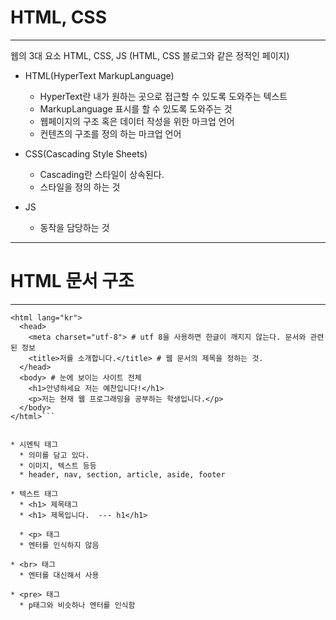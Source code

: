 # HTML, CSS

---
웹의 3대 요소 HTML, CSS, JS (HTML, CSS 블로그와 같은 정적인 페이지)

* HTML(HyperText MarkupLanguage)
  * HyperText란 내가 원하는 곳으로 접근할 수 있도록 도와주는 텍스트
  * MarkupLanguage 표시를 할 수 있도록 도와주는 것
  * 웹페이지의 구조 혹은 데이터 작성을 위한 마크업 언어
  * 컨텐츠의 구조를 정의 하는 마크업 언어

* CSS(Cascading Style Sheets)
  * Cascading란 스타일이 상속된다.
  * 스타일을 정의 하는 것

* JS
  * 동작을 담당하는 것
  
  
---

# HTML 문서 구조

---

```<!DOCTYPE html>
<html lang="kr">
  <head>
    <meta charset="utf-8"> # utf 8을 사용하면 한글이 깨지지 않는다. 문서와 관련된 정보
    <title>저를 소개합니다.</title> # 웹 문서의 제목을 정하는 것.
  </head>
  <body> # 눈에 보이는 사이트 전체
    <h1>안녕하세요 저는 예찬입니다!</h1>
    <p>저는 현재 웹 프로그래밍을 공부하는 학생입니다.</p>
  </body>
</html>```

  
* 시멘틱 태그
  * 의미를 담고 있다.
  * 이미지, 텍스트 등등
  * header, nav, section, article, aside, footer
  
* 텍스트 태그
  * <h1> 제목태그
  * <h1> 제목입니다.  --- h1</h1>
  
  * <p> 태그
  * 엔터를 인식하지 않음
  
* <br> 태그
  * 엔터를 대신해서 사용
  
* <pre> 태그
  * p태그와 비슷하나 엔터를 인식함
  
